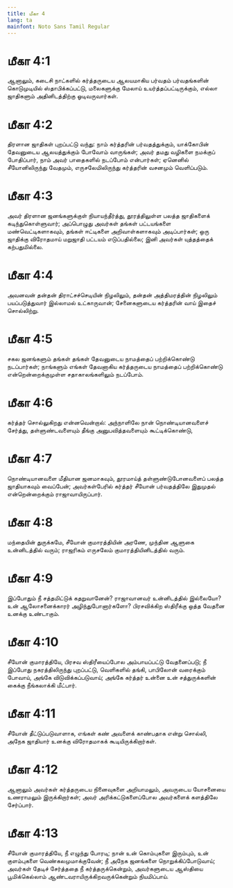 ```yaml
---
title: மீகா 4
lang: ta
mainfont: Noto Sans Tamil Regular
---
```


# மீகா 4:1

ஆனாலும், கடைசி நாட்களில் கர்த்தருடைய ஆலயமாகிய பர்வதம் பர்வதங்களின் கொடுமுடியில் ஸ்தாபிக்கப்பட்டு, மலைகளுக்கு மேலாய் உயர்த்தப்பட்டிருக்கும், எல்லா ஜாதிகளும் அதினிடத்திற்கு ஓடிவருவார்கள்.

# மீகா 4:2

திரளான ஜாதிகள் புறப்பட்டு வந்து: நாம் கர்த்தரின் பர்வதத்துக்கும், யாக்கோபின் தேவனுடைய ஆலயத்துக்கும் போவோம் வாருங்கள்; அவர் தமது வழிகளை நமக்குப் போதிப்பார், நாம் அவர் பாதைகளில் நடப்போம் என்பார்கள்; ஏனெனில் சீயோனிலிருந்து வேதமும், எருசலேமிலிருந்து கர்த்தரின் வசனமும் வெளிப்படும்.

# மீகா 4:3

அவர் திரளான ஜனங்களுக்குள் நியாயந்தீர்த்து, தூரத்திலுள்ள பலத்த ஜாதிகளைக் கடிந்துகொள்ளுவார்; அப்பொழுது அவர்கள் தங்கள் பட்டயங்களை மண்வெட்டிகளாகவும், தங்கள் ஈட்டிகளை அறிவாள்களாகவும் அடிப்பார்கள்; ஒரு ஜாதிக்கு விரோதமாய் மறுஜாதி பட்டயம் எடுப்பதில்லை; இனி அவர்கள் யுத்தத்தைக் கற்பதுமில்லை.

# மீகா 4:4

அவனவன் தன்தன் திராட்சச்செடியின் நிழலிலும், தன்தன் அத்திமரத்தின் நிழலிலும் பயப்படுத்துவார் இல்லாமல் உட்காருவான்; சேனைகளுடைய கர்த்தரின் வாய் இதைச் சொல்லிற்று.

# மீகா 4:5

சகல ஜனங்களும் தங்கள் தங்கள் தேவனுடைய நாமத்தைப் பற்றிக்கொண்டு நடப்பார்கள்; நாங்களும் எங்கள் தேவனாகிய கர்த்தருடைய நாமத்தைப் பற்றிக்கொண்டு என்றென்றைக்குமுள்ள சதாகாலங்களிலும் நடப்போம்.

# மீகா 4:6

கர்த்தர் சொல்லுகிறது என்னவென்றால்: அந்நாளிலே நான் நொண்டியானவளைச் சேர்த்து, தள்ளுண்டவளையும் தீங்கு அனுபவித்தவளையும் கூட்டிக்கொண்டு,

# மீகா 4:7

நொண்டியானவளை மீதியான ஜனமாகவும், தூரமாய்த் தள்ளுண்டுபோனவளைப் பலத்த ஜாதியாகவும் வைப்பேன்; அவர்கள்பேரில் கர்த்தர் சீயோன் பர்வதத்திலே இதுமுதல் என்றென்றைக்கும் ராஜாவாயிருப்பார்.

# மீகா 4:8

மந்தையின் துருக்கமே, சீயோன் குமாரத்தியின் அரணே, முந்தின ஆளுகை உன்னிடத்தில் வரும்; ராஜரிகம் எருசலேம் குமாரத்தியினிடத்தில் வரும்.

# மீகா 4:9

இப்போதும் நீ சத்தமிட்டுக் கதறுவானேன்? ராஜாவானவர் உன்னிடத்தில் இல்லையோ? உன் ஆலோசனைக்காரர் அழிந்துபோனார்களோ? பிரசவிக்கிற ஸ்திரீக்கு ஒத்த வேதனை உனக்கு உண்டாகும்.

# மீகா 4:10

சீயோன் குமாரத்தியே, பிரசவ ஸ்திரீயைப்போல அம்பாயப்பட்டு வேதனைப்படு; நீ இப்போது நகரத்திலிருந்து புறப்பட்டு, வெளிகளில் தங்கி, பாபிலோன் வரைக்கும் போவாய், அங்கே விடுவிக்கப்படுவாய்; அங்கே கர்த்தர் உன்னை உன் சத்துருக்களின் கைக்கு நீங்கலாக்கி மீட்பார்.

# மீகா 4:11

சீயோன் தீட்டுப்படுவாளாக, எங்கள் கண் அவளைக் காண்பதாக என்று சொல்லி, அநேக ஜாதியார் உனக்கு விரோதமாகக் கூடியிருக்கிறார்கள்.

# மீகா 4:12

ஆனாலும் அவர்கள் கர்த்தருடைய நினைவுகளை அறியாமலும், அவருடைய யோசனையை உணராமலும் இருக்கிறார்கள்; அவர் அரிக்கட்டுகளைப்போல அவர்களைக் களத்திலே சேர்ப்பார்.

# மீகா 4:13

சீயோன் குமாரத்தியே, நீ எழுந்து போரடி; நான் உன் கொம்புகளை இரும்பும், உன் குளம்புகளை வெண்கலமுமாக்குவேன்; நீ அநேக ஜனங்களை நொறுக்கிப்போடுவாய்; அவர்கள் தேடிச் சேர்த்ததை நீ கர்த்தருக்கென்றும், அவர்களுடைய ஆஸ்தியை பூமிக்கெல்லாம் ஆண்டவராயிருக்கிறவருக்கென்றும் நியமிப்பாய்.

